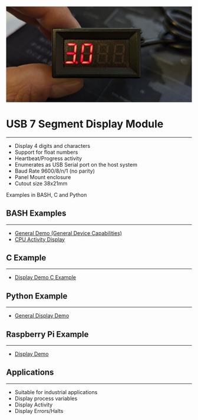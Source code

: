 ![alt text](https://github.com/Irdroid/usb-7-segment-display/blob/main/hardware/pictures/usb-7-segment-display-hi-res-small-web.jpg?raw=true)

# USB 7 Segment Display Module
----------------------------

- Display 4 digits and characters
- Support for float numbers
- Heartbeat/Progress activity
- Enumerates as USB Serial port on the host system
- Baud Rate 9600/8/n/1 (no parity)
- Panel Mount enclosure
- Cutout size 38x21mm

Examples in BASH, C and Python

## BASH Examples
-------------
- [General Demo (General Device Capabilities)](https://github.com/Irdroid/usb-7-segment-display/blob/main/examples/bash/display_demo.sh)
- [CPU Activity Display](https://github.com/Irdroid/usb-7-segment-display/blob/main/examples/bash/cpu_usage.sh)
## C Example
---------
- [Display Demo C Example](https://github.com/Irdroid/usb-7-segment-display/tree/main/examples/c_example)
## Python Example
--------------
- [General Display Demo](https://github.com/Irdroid/usb-7-segment-display/blob/main/examples/python/display.py)
## Raspberry Pi Example
--------------------
- [Display Demo](https://github.com/Irdroid/usb-7-segment-display/tree/main/examples/c_example)
## Applications
------------
- Suitable for industrial applications
- Display process variables
- Display Activity
- Display Errors/Halts

